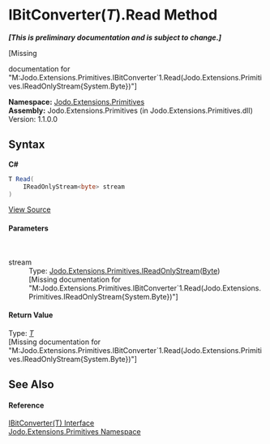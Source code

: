 # IBitConverter(*T*).Read Method 
 _**\[This is preliminary documentation and is subject to change.\]**_

\[Missing <summary> documentation for "M:Jodo.Extensions.Primitives.IBitConverter`1.Read(Jodo.Extensions.Primitives.IReadOnlyStream{System.Byte})"\]

**Namespace:**&nbsp;<a href="N_Jodo_Extensions_Primitives">Jodo.Extensions.Primitives</a><br />**Assembly:**&nbsp;Jodo.Extensions.Primitives (in Jodo.Extensions.Primitives.dll) Version: 1.1.0.0

## Syntax

**C#**<br />
``` C#
T Read(
	IReadOnlyStream<byte> stream
)
```

<a href="https://github.com/JosephJShort/Jodo.Extensions/blob/main/src/Jodo.Extensions.Primitives/IBitConverter.cs" rel="noopener noreferrer" title="View the source code">View Source</a><br />

#### Parameters
&nbsp;<dl><dt>stream</dt><dd>Type: <a href="T_Jodo_Extensions_Primitives_IReadOnlyStream_1">Jodo.Extensions.Primitives.IReadOnlyStream</a>(<a href="https://docs.microsoft.com/dotnet/api/system.byte" target="_blank" rel="noopener noreferrer">Byte</a>)<br />\[Missing <param name="stream"/> documentation for "M:Jodo.Extensions.Primitives.IBitConverter`1.Read(Jodo.Extensions.Primitives.IReadOnlyStream{System.Byte})"\]</dd></dl>

#### Return Value
Type: <a href="T_Jodo_Extensions_Primitives_IBitConverter_1">*T*</a><br />\[Missing <returns> documentation for "M:Jodo.Extensions.Primitives.IBitConverter`1.Read(Jodo.Extensions.Primitives.IReadOnlyStream{System.Byte})"\]

## See Also


#### Reference
<a href="T_Jodo_Extensions_Primitives_IBitConverter_1">IBitConverter(T) Interface</a><br /><a href="N_Jodo_Extensions_Primitives">Jodo.Extensions.Primitives Namespace</a><br />